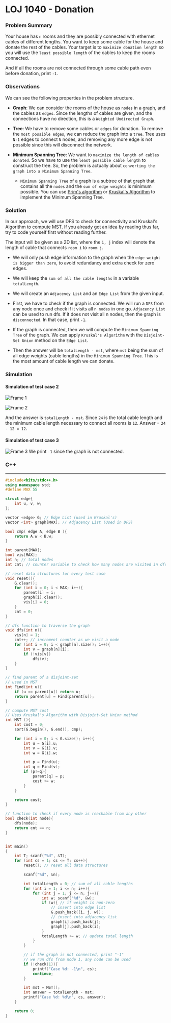 # LOJ 1040 - Donation

### Problem Summary

Your house has `n` rooms and they are possibly connected with ethernet cables of different lengths. You want to keep some cable for the house and donate the rest of the cables. Your target is to `maximize donation length` so you will use the `least possible length` of the cables to keep the rooms connected.

And if all the rooms are not connected through some cable path even before donation, print `-1`.

### Observations

We can see the following properties in the problem structure.

- **Graph**: We can consider the rooms of the house as `nodes` in a graph, and the cables as `edges`. Since the lengths of cables are given, and the connections have no direction, this is a `Weighted Undirected Graph`.

- **Tree**: We have to remove some cables or `edges` for donation. To remove the `most possible edges`, we can reduce the graph into a `tree`. Tree uses `N-1` edges to connect `N` nodes, and removing any more edge is not possible since this will disconnect the network.

- **Minimum Spanning Tree**: We want to `maximize the length of cables donated`. So we have to use the `least possible cable length` to construct the tree. So, the problem is actually about `converting the graph into a Minimum Spanning Tree`.

  - `Minimum Spanning Tree` of a graph is a subtree of that graph that contains all the `nodes` and the `sum of edge weights` is minimum possible. You can use [Prim's algorithm](https://cp-algorithms.com/graph/mst_prim.html) or [Kruskal's Algorithm](https://cp-algorithms.com/graph/mst_kruskal.html) to implement the Minimum Spanning Tree.

### Solution

In our approach, we will use DFS to check for connectivity and Kruskal's Algorithm to compute MST. If you already got an idea by reading thus far, try to code yourself first without reading further.

The input will be given as a 2D list, where the `i, j` index will denote the length of cable that connects `room i` to `room j`.

- We will only push edge information to the graph when the `edge weight is bigger than zero`, to avoid redundancy and extra check for zero edges.

- We will keep the `sum of all the cable lengths` in a variable `totalLength`.

- We will create an `Adjacency List` and an `Edge List` from the given input.

- First, we have to check if the graph is connected. We will run a `DFS` from any node once and check if it visits all `n nodes` in one go. `Adjacency List` can be used to run dfs. If it does not visit all n nodes, then the graph is `disconnected`. In that case, print `-1`.

- If the graph is connected, then we will compute the `Minimum Spanning Tree` of the graph. We can apply `Kruskal's Algorithm` with the `Disjoint-Set Union` method on the `Edge List`.

- Then the answer will be `totalLength - mst`, where `mst` being the sum of all edge weights (cable lengths) in the `Minimum Spanning Tree`. This is the most amount of cable length we can donate.

### Simulation

#### Simulation of **test case 2**

![Frame 1](https://user-images.githubusercontent.com/14056189/100868839-605feb80-34c6-11eb-80b1-061c83f608d5.png)

![Frame 2](https://user-images.githubusercontent.com/14056189/100868878-6d7cda80-34c6-11eb-9e31-434e58e2a217.png)

And the answer is `totalLength - mst`. Since `24` is the total cable length and the minimum cable length necessary to connect all rooms is `12`. Answer = `24 - 12 = 12`.

#### Simulation of **test case 3**

![Frame 3](https://user-images.githubusercontent.com/14056189/100911009-de3cea80-34f8-11eb-8e24-56853a6e0c80.png)
We print `-1` since the graph is not connected.

### C++

---

```C++
#include<bits/stdc++.h>
using namespace std;
#define MAX 55

struct edge{
    int u, v, w;
};

vector <edge> G; // Edge List (used in Kruskal's)
vector <int> graph[MAX]; // Adjacency List (Used in DFS)

bool cmp( edge A, edge B ){
    return A.w < B.w;
}

int parent[MAX];
bool vis[MAX];
int n; // total nodes
int cnt; // counter variable to check how many nodes are visited in dfs

// reset data structures for every test case
void reset(){
    G.clear();
    for (int i = 0; i < MAX; i++){
        parent[i] = i;
        graph[i].clear();
        vis[i] = 0;
    }
    cnt = 0;
}

// dfs function to traverse the graph
void dfs(int n){
    vis[n] = 1;
    cnt++; // increment counter as we visit a node
    for (int i = 0; i < graph[n].size(); i++){
        int v = graph[n][i];
        if (!vis[v])
            dfs(v);
    }
}

// find parent of a disjoint-set
// used in MST
int Find(int u){
    if (u == parent[u]) return u;
    return parent[u] = Find(parent[u]);
}

// compute MST cost
// Uses Kruskal's Algorithm with Disjoint-Set Union method
int MST (){
    int cost = 0;
    sort(G.begin(), G.end(), cmp);

    for (int i = 0; i < G.size(); i++){
        int u = G[i].u;
        int v = G[i].v;
        int w = G[i].w;

        int p = Find(u);
        int q = Find(v);
        if (p!=q){
            parent[q] = p;
            cost += w;
        }
    }

    return cost;
}

// function to check if every node is reachable from any other
bool check(int node){
    dfs(node);
    return cnt == n;
}


int main()
{
    int T; scanf("%d", &T);
    for (int cs = 1; cs <= T; cs++){
        reset(); // reset all data structures

        scanf("%d", &n);

        int totalLength = 0; // sum of all cable lengths
        for (int i = 1; i <= n; i++){
            for (int j = 1; j <= n; j++){
                int w; scanf("%d", &w);
                if (w){ // if weight is non-zero
                    // insert into edge list
                    G.push_back({i, j, w});
                    // insert into adjacency list
                    graph[i].push_back(j);
                    graph[j].push_back(i);
                }
                totalLength += w; // update total length
            }
        }

        // if the graph is not connected, print "-1"
        // we run dfs from node 1, any node can be used
        if (!check(1)){
            printf("Case %d: -1\n", cs);
            continue;
        }

        int mst = MST();
        int answer = totalLength - mst;
        printf("Case %d: %d\n", cs, answer);
    }

    return 0;
}
```
